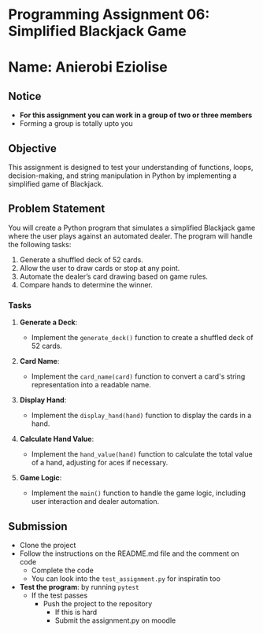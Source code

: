 # Programming Assignment 06: Simplified Blackjack Game

# Name: Anierobi Eziolise

## Notice

- **For this assignment you can work in a group of two or three members**
- Forming a group is totally upto you

## Objective

This assignment is designed to test your understanding of functions, loops, decision-making, and string manipulation in Python by implementing a simplified game of Blackjack.

## Problem Statement

You will create a Python program that simulates a simplified Blackjack game where the user plays against an automated dealer. The program will handle the following tasks:

1. Generate a shuffled deck of 52 cards.
2. Allow the user to draw cards or stop at any point.
3. Automate the dealer’s card drawing based on game rules.
4. Compare hands to determine the winner.

### Tasks

1. **Generate a Deck**:

   - Implement the `generate_deck()` function to create a shuffled deck of 52 cards.

2. **Card Name**:

   - Implement the `card_name(card)` function to convert a card's string representation into a readable name.

3. **Display Hand**:

   - Implement the `display_hand(hand)` function to display the cards in a hand.

4. **Calculate Hand Value**:

   - Implement the `hand_value(hand)` function to calculate the total value of a hand, adjusting for aces if necessary.

5. **Game Logic**:
   - Implement the `main()` function to handle the game logic, including user interaction and dealer automation.

## Submission

- Clone the project
- Follow the instructions on the README.md file and the comment on code
  - Complete the code
  - You can look into the `test_assignment.py` for inspiratin too
- **Test the program**: by running `pytest`
  - If the test passes
    - Push the project to the repository
      - If this is hard
      - Submit the assignment.py on moodle
